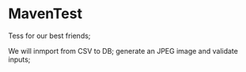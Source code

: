 # MavenTest

Tess for our best friends;

We will inmport from CSV to DB; generate an JPEG image and validate inputs;

